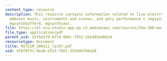 ```yaml
---
content_type: resource
description: This resource contains information related to live electronic music and
  ambient music, instruments and scenes, and poly performance c (mgsynthnoisefilter,
  mgsynthbuffer8, mgsynthsaw).
file: https://ol-ocw-studio-app-qa.s3.amazonaws.com/courses/21m-380-music-and-technology-live-electronics-performance-practices-spring-2011/4f8f07319ea8e5137b61352dd47b6a28_MIT21M_380S11_lec07.pdf
file_type: application/pdf
parent_uid: 25fbd1fd-0374-996c-f551-1b1dd2edb624
resourcetype: Document
title: MIT21M_380S11_lec07.pdf
uid: 4f8f0731-9ea8-e513-7b61-352dd47b6a28
---
```

